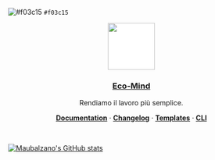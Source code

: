 ![#f03c15](https://via.placeholder.com/15/f03c15/000000?text=+) `#f03c15`<p align="center">
  <a href="https://eco-mind.eu/">
    <img src="https://eco-mind.eu/wp-content/uploads/2021/06/Eco-Mind-default-Logo.svg" height="96" style="background-color:white">
    <h3 align="center">Eco-Mind</h3>
  </a>
</p>

<p align="center">
  Rendiamo il lavoro più semplice.
</p>

<p align="center">
  <a href="https://vercel.com/docs"><strong>Documentation</strong></a> ·
  <a href="https://vercel.com/changelog"><strong>Changelog</strong></a> ·
  <a href="https://vercel.com/templates"><strong>Templates</strong></a> ·
  <a href="https://vercel.com/cli"><strong>CLI</strong></a>
</p>
<br/>

[![Maubalzano's GitHub stats](https://github-readme-stats.vercel.app/api?username=maubalzano&show_icons=true&theme=dark)](https://github.com/anuraghazra/github-readme-stats)
<!--
**maubalzano/maubalzano** is a ✨ _special_ ✨ repository because its `README.md` (this file) appears on your GitHub profile.

Here are some ideas to get you started:

- 🔭 I’m currently working on ...
- 🌱 I’m currently learning ...
- 👯 I’m looking to collaborate on ...
- 🤔 I’m looking for help with ...
- 💬 Ask me about ...
- 📫 How to reach me: ...
- 😄 Pronouns: ...
- ⚡ Fun fact: ...
-->
